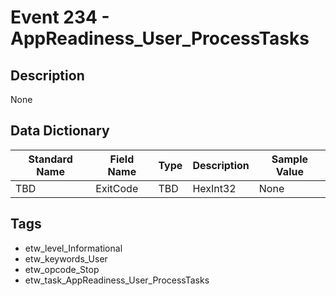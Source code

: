 # Event 234 - AppReadiness_User_ProcessTasks

## Description
None

## Data Dictionary
|Standard Name|Field Name|Type|Description|Sample Value|
|---|---|---|---|---|
|TBD|ExitCode|TBD|HexInt32|None|None|

## Tags
* etw_level_Informational
* etw_keywords_User
* etw_opcode_Stop
* etw_task_AppReadiness_User_ProcessTasks